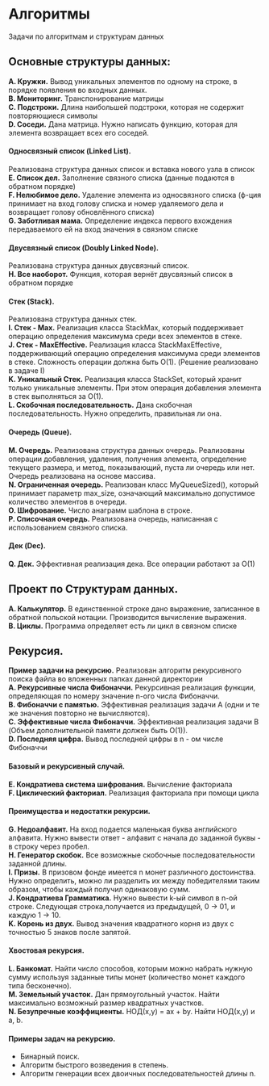 # Алгоритмы
Задачи по алгоритмам и структурам данных
 
## Основные структуры данных:  
**A. Кружки.** Вывод уникальных элементов по одному на строке, в порядке появления во входных данных.  
**B. Мониторинг.** Транспонирование матрицы  
**C. Подстроки.** Длина наибольшей подстроки, которая не содержит повторяющиеся символы  
**D. Соседи.** Дана матрица. Нужно написать функцию, которая для элемента возвращает всех его соседей.   
#### Односвязный список  (Linked List).     
Реализована структура данных список и вставка нового узла в список  
**E. Список дел.** Заполнение связного списка (данные подаются в обратном порядке)    
**F. Нелюбимое дело.** Удаление элемента из односвязного списка (ф-ция принимает на вход голову списка и номер удаляемого дела и возвращает голову обновлённого списка)  
**G. Заботливая мама.** Определение индекса первого вхождения передаваемого ей на вход значения в связном списке    
#### Двусвязный список (Doubly Linked Node).    
Реализована структура данных двусвязный список.   
**H. Все наоборот.**  Функция, которая вернёт двусвязный список в обратном порядке   
#### Стек (Stack).        
Реализована структура данных стек.  
**I. Стек - Max.** Реализация класса StackMax, который поддерживает операцию определения
максимума среди всех элементов в стеке.    
**J. Стек - MaxEffective.**  Реализация класса StackMaxEffective, поддерживающий операцию определения
максимума среди элементов в стеке. Сложность операции должна быть O(1). (Решение реализовано в задаче I)  
**K. Уникальный Стек.**  Реализация класса StackSet, который хранит только уникальные элементы.
При этом операция добавления элемента в стек выполняться за O(1).   
**L. Скобочная последовательность.** Дана скобочная последовательность. Нужно определить, правильная ли она.  
#### Очередь (Queue).        
**M. Очередь.**  Реализована структура данных очередь. Реализованы операции добавления, удаления, получения элемента, определение текущего размера,
и метод, показывающий, пуста ли очередь или нет. Очередь реализована на основе массива.  
**N. Ограниченная очередь.**  Реализован класс MyQueueSized(), который принимает параметр max_size,
означающий максимально допустимое количество элементов в очереди.  
**O. Шифрование.**  Число анаграмм шаблона в строке.  
**P. Списочная очередь.**  Реализована очередь, написанная с использованием связного списка.  
#### Дек (Dec).   
**Q. Дек.** Эффективная реализация дека. Все операции работают за O(1)   

## Проект по Структурам данных.     

**A. Калькулятор.**  В единственной строке дано выражение, записанное в обратной польской нотации. Производится вычисление выражения.  
**B. Циклы.** Программа определяет есть ли цикл в связном списке  

## Рекурсия.  

**Пример задачи на рекурсию.** Реализован алгоритм рекурсивного поиска файла во вложенных папках данной директории   
**A. Рекурсивные числа Фибоначчи.**  Рекурсивная реализация функции, определяющая по номеру значение n-ого числа Фибоначчи.  
**B. Фибоначчи с памятью.** Эффективная реализация задачи А (одни и те же значения повторно не вычисляются).    
**C. Эффективные числа Фибоначчи.** Эффективная реализация задачи B (Объем дополнительной памяти должен быть O(1)).  
**D. Последняя цифра.**  Вывод последней цифры в n - ом числе Фибоначчи  

#### Базовый и рекурсивный случай.    

**E. Кондратиева система шифрования.** Вычисление факториала   
**F. Циклический факториал.** Реализация факториала при помощи цикла    

#### Преимущества и недостатки рекурсии.  

**G. Недоалфавит.**  На вход подается маленькая буква английского алфавита. Нужно вывести ответ - алфавит с начала до заданной буквы - в строку через пробел.   
**H. Генератор скобок.**  Все возможные скобочные последовательности заданной длины.  
**I. Призы.**  В призовом фонде имеется n монет различного достоинства. Нужно определить, можно ли разделить
их между победителями таким образом, чтобы каждый получил одинаковую сумм.  
**J. Кондратиева Грамматика.**  Нужно вывести k-ый символ в n-ой строке. Следующая строка,получается из предыдущей, 0 -> 01, и каждую 1 -> 10.  
**K. Корень из двух.**  Вывод значения квадратного корня из двух с точностью 5 знаков после запятой.  

#### Хвостовая рекурсия.    

**L. Банкомат.**  Найти число способов, которым можно набрать нужную сумму используя заданные типы монет (количество монет каждого типа бесконечно).    
**M. Земельный участок.**  Дан прямоугольный участок. Найти максимально возможный размер квадратных участков.   
**N. Безупречные коэффициенты.**  НОД(x,y) = ax + by. Найти НОД(x,y) и a, b.   

#### Примеры задач на рекурсию.  

- Бинарный поиск.    
- Алгоритм быстрого возведения в степень.  
- Алгоритм генерации всех двоичных последовательностей длины n.  



